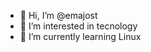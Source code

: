 - 👋 Hi, I’m @emajost
- 👀 I’m interested in tecnology
- 🌱 I’m currently learning Linux

<!---
emajost/emajost is a ✨ special ✨ repository because its `README.md` (this file) appears on your GitHub profile.
You can click the Preview link to take a look at your changes.
--->
